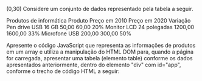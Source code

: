 (0,30) Considere um conjunto de dados representado pela tabela a seguir.

Produtos de informática
Produto	Preço em 2010	Preço em 2020	Variação
Pen drive USB 16 GB	50,00	60,00	20%
Monitor LCD 24 polegadas	1200,00	1600,00	33%
Microfone USB	200,00	300,00	50%


Apresente o código JavaScript que representa as informações de produtos em um array e utiliza a manipulação do HTML DOM para, quando a página for carregada, apresentar uma tabela (elemento table) conforme os dados apresentados anteriormente, dentro do elemento "div" com id="app", conforme o trecho de código HTML a seguir:

<div id="app">
</div>